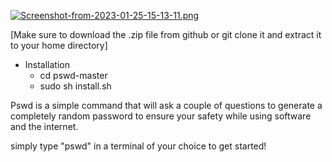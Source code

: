 [![Screenshot-from-2023-01-25-15-13-11.png](https://i.postimg.cc/Zq21WPvF/Screenshot-from-2023-01-25-15-13-11.png)](https://postimg.cc/cK7Djnmr)


[Make sure to download the .zip file from github or git clone it and extract it to your home directory]
* Installation
  * cd pswd-master
  * sudo sh install.sh
  
Pswd is a simple command that will ask a couple of questions to generate a completely random password to ensure your safety while using software and the internet.

simply type "pswd" in a terminal of your choice to get started!
